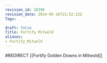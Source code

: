 ```yaml
---
revision_id: 26396
revision_date: 2014-05-16T21:52:22Z
Tags:

draft: false
Title: Fortify Mitwold
aliases:
- Fortify_Mitwold
---
```

#REDIRECT [[Fortify Golden Downs in Mitwold]]
